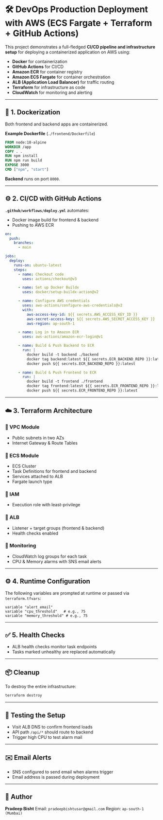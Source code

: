 # 🛠️ DevOps Production Deployment with AWS (ECS Fargate + Terraform + GitHub Actions)

This project demonstrates a full-fledged **CI/CD pipeline and infrastructure setup** for deploying a containerized application on AWS using:

- **Docker** for containerization
- **GitHub Actions** for CI/CD
- **Amazon ECR** for container registry
- **Amazon ECS Fargate** for container orchestration
- **ALB (Application Load Balancer)** for traffic routing
- **Terraform** for infrastructure as code
- **CloudWatch** for monitoring and alerting

---

## 🐳 1. Dockerization

Both frontend and backend apps are containerized.

**Example Dockerfile** (`./frontend/Dockerfile`)
```Dockerfile
FROM node:18-alpine
WORKDIR /app
COPY . .
RUN npm install
RUN npm run build
EXPOSE 3000
CMD ["npm", "start"]
```

**Backend** runs on port `8000`.

---

## ⚙️ 2. CI/CD with GitHub Actions

**`.github/workflows/deploy.yml`** automates:

- Docker image build for frontend & backend
- Pushing to AWS ECR

```yaml
on:
  push:
    branches:
      - main

jobs:
  deploy:
    runs-on: ubuntu-latest
    steps:
      - name: Checkout code
        uses: actions/checkout@v3

      - name: Set up Docker Buildx
        uses: docker/setup-buildx-action@v2

      - name: Configure AWS credentials
        uses: aws-actions/configure-aws-credentials@v2
        with:
          aws-access-key-id: ${{ secrets.AWS_ACCESS_KEY_ID }}
          aws-secret-access-key: ${{ secrets.AWS_SECRET_ACCESS_KEY }}
          aws-region: ap-south-1

      - name: Log in to Amazon ECR
        uses: aws-actions/amazon-ecr-login@v1

      - name: Build & Push Backend to ECR
        run: |
          docker build -t backend ./backend
          docker tag backend:latest ${{ secrets.ECR_BACKEND_REPO }}:latest
          docker push ${{ secrets.ECR_BACKEND_REPO }}:latest

      - name: Build & Push Frontend to ECR
        run: |
          docker build -t frontend ./frontend
          docker tag frontend:latest ${{ secrets.ECR_FRONTEND_REPO }}:latest
          docker push ${{ secrets.ECR_FRONTEND_REPO }}:latest
```

---

## ☁️ 3. Terraform Architecture

### 🔹 VPC Module
- Public subnets in two AZs
- Internet Gateway & Route Tables

### 🔹 ECS Module
- ECS Cluster
- Task Definitions for frontend and backend
- Services attached to ALB
- Fargate launch type

### 🔹 IAM
- Execution role with least-privilege

### 🔹 ALB
- Listener + target groups (frontend & backend)
- Health checks enabled

### 🔹 Monitoring
- CloudWatch log groups for each task
- CPU & Memory alarms with SNS email alerts

---

## ⚙️ 4. Runtime Configuration

The following variables are prompted at runtime or passed via `terraform.tfvars`:

```hcl
variable "alert_email"
variable "cpu_threshold"   # e.g., 75
variable "memory_threshold" # e.g., 75
```

---

## ✅ 5. Health Checks

- ALB health checks monitor task endpoints
- Tasks marked unhealthy are replaced automatically

---

## 📦 Cleanup

To destroy the entire infrastructure:
```bash
terraform destroy
```

---

## 🧪 Testing the Setup

- Visit ALB DNS to confirm frontend loads
- API path `/api/*` should route to backend
- Trigger high CPU to test alarm mail

---

## ✉️ Email Alerts

- SNS configured to send email when alarms trigger
- Email address is passed during deployment

---

## 📌 Author

**Pradeep Bisht**
Email: `pradeepbishtusar@gmail.com`
Region: `ap-south-1 (Mumbai)`
